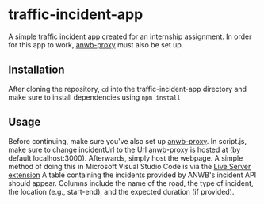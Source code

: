 # traffic-incident-app
A simple traffic incident app created for an internship assignment.
In order for this app to work, [anwb-proxy](https://github.com/TJM-HZ/anwb-proxy) must also be set up.

## Installation
After cloning the repository, `cd` into the traffic-incident-app directory and make sure to install dependencies using `npm install`

## Usage
Before continuing, make sure you've also set up [anwb-proxy](https://github.com/TJM-HZ/anwb-proxy).
In script.js, make sure to change incidentUrl to the Url [anwb-proxy](https://github.com/TJM-HZ/anwb-proxy) is hosted at (by default localhost:3000).
Afterwards, simply host the webpage. A simple method of doing this in Microsoft Visual Studio Code is via the [Live Server extension](https://marketplace.visualstudio.com/items?itemName=ritwickdey.LiveServer)
A table containing the incidents provided by ANWB's incident API should appear.
Columns include the name of the road, the type of incident, the location (e.g., start-end), and the expected duration (if provided).
